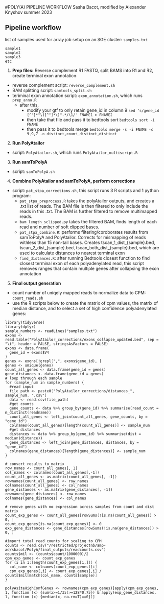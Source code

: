 #POLY(A) PIPELINE WORKFLOW
Sasha Bacot, modified by Alexander Knyshov
summer 2023

## Pipeline workflow
list of samples used for array job setup on an SGE cluster: `samples.txt`
```
sample1
sample2
sample3
etc
```


1. **Prep files:** Reverse complement R1 FASTQ, split BAMS into R1 and R2, create terminal exon annotation
  * reverse complement script: `reverse_complement.sh`
  * BAM splitting script: `samtools_split.sh`
  * teriminal exon annotation script: `exon_annotation.sh`, which runs `prep_anno.R`
    * after this, 
      * modify your gtf to only retain gene_id in column 9 `sed 's/gene_id [^"]*"\([^"]*\)".*/\1/' FNAME1 > FNAME2`
      * then take that file and pass it to bedtools sort `bedtools sort -i FNAME`
      * then pass it to bedtools merge `bedtools merge -s -i FNAME -c 9,9,7 -o distinct,count_distinct,distinct`
2. **Run PolyAtailor**
  * script: `PolyAtailor.sh`, which runs `PolyAtailor_multiscript.R`
3. **Run samToPolyA**
  * script: `samToPolyA.sh`
4. **Combine PolyAtailor and samToPolyA, perform corrections**
  * script: `pat_stpa_corrections.sh`, this script runs 3 R scripts and 1 python program:
    + `pat_stpa_preprocess.R` takes the polyAtailor outputs, and creates a .txt list of reads. The BAM file is then filtered to only include the reads in this .txt. The BAM is further filtered to remove multimapped reads.
    + `bam_length_sclipped.py` takes the filtered BAM, finds length of each read and number of soft clipped bases.
    + `pat_stpa_combine.R`: performs filtering/coroborates results from samToPolyA and PolyAtailor. Corrects for mismapping of reads withless than 15 non-tail bases. Creates tscan_1_dist_{sample}.bed, tscan_2_dist_{sample}.bed, tscan_both_dist_{sample}.bed, which are used to calculate distances to nearest terminal exon
    + `find_distances.R`: after running Bedtools closest function to find closest terminal exon of each polyadenylated read, this script removes ranges that contain multiple genes after collapsing the exon annotation
5. **Final output generation**
  * count number of uniqely mapped reads to normalize data to CPM: `count_reads.sh`
  * use the R scripts below to create the matrix of cpm values, the matrix of median distance, and to select a set of high confidence polyadenylated genes:
```
library(tidyverse)
library(dplyr)
sample_numbers <- readLines("samples.txt")
exons <- read.table("PolyAtailor_corrections/exons_collapse_updated.bed", sep = "\t", header = FALSE, stringsAsFactors = FALSE)
exons <- data.frame(
  gene_id = exons$V4
)
genes <- exons[!grepl(",", exons$gene_id), ]
genes <- unique(genes)
count_all_genes <- data.frame(gene_id = genes)
gene_distances <- data.frame(gene_id = genes)
# loop through each sample
for (sample_num in sample_numbers) {
  #read input
  file_path <- paste0("PolyAtailor_corrections/distances_", sample_num, ".csv")
  data <- read.csv(file_path)
  #get counts
  gene_counts <- data %>% group_by(gene_id) %>% summarise(read_count = n_distinct(readname))
  count_all_genes <- left_join(count_all_genes, gene_counts, by = "gene_id")
  colnames(count_all_genes)[length(count_all_genes)] <- sample_num
  #get distances
  distances <- data %>% group_by(gene_id) %>% summarise(dist = median(distance))
  gene_distances <- left_join(gene_distances, distances, by = "gene_id")
  colnames(gene_distances)[length(gene_distances)] <- sample_num
}

# convert results to matrix
row_names <- count_all_genes[, 1]
col_names <- colnames(count_all_genes[,-1])
count_all_genes <- as.matrix(count_all_genes[, -1])
rownames(count_all_genes) <- row_names
colnames(count_all_genes) <- col_names
gene_distances <- as.matrix(gene_distances[, -1])
rownames(gene_distances) <- row_names
colnames(gene_distances) <- col_names

# remove genes with no expression across samples from count and dist matrix
count_exp_genes <- count_all_genes[rowSums(!is.na(count_all_genes)) > 0, ]
count_exp_genes[is.na(count_exp_genes)] <- 0
exp_gene_distances <- gene_distances[rowSums(!is.na(gene_distances)) > 0, ]

#import total read counts for scaling to CPM
counts <- read.csv("/restricted/projectnb/amp-ad/sbacot/PolyA/final_outputs/readcounts.csv")
counts$mil <- (counts$count/1000000)/2
cpm_exp_genes <- count_exp_genes
for (i in 1:length(count_exp_genes[1,])) {
  col_name <- colnames(count_exp_genes)[i]
  cpm_exp_genes[,i] <- count_exp_genes[,i] / counts$mil[match(col_name, counts$sample)]
}

polyAsiteHighConfGenes <- rownames(cpm_exp_genes)[apply(cpm_exp_genes, 1, function (x) {sum(x>=1/35)>=128*0.75}) & apply(exp_gene_distances, 1, function (x) {median(x, na.rm=T)==0})]
```
  

